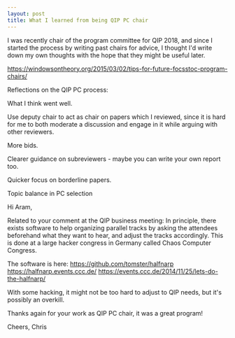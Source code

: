 ```yaml
---
layout: post
title: What I learned from being QIP PC chair
---
```


I was recently chair of the program committee for QIP 2018, and since
I started the process by writing past chairs for advice, I thought I'd
write down my own thoughts with the hope that they might be useful
later.

https://windowsontheory.org/2015/03/02/tips-for-future-focsstoc-program-chairs/


Reflections on the QIP PC process:

What I think went well.

Use deputy chair to act as chair on papers which I reviewed, since it is hard for me to both moderate a discussion and engage in it while arguing with other reviewers.

More bids.

Clearer guidance on subreviewers - maybe you can write your own report too.

Quicker focus on borderline papers. 

Topic balance in PC selection


Hi Aram,

Related to your comment at the QIP business meeting: In principle, there
exists software to help organizing parallel tracks by asking the
attendees beforehand what they want to hear, and adjust the tracks
accordingly. This is done at a large hacker congress in Germany called
Chaos Computer Congress.

The software is here:
https://github.com/tomster/halfnarp
https://halfnarp.events.ccc.de/
https://events.ccc.de/2014/11/25/lets-do-the-halfnarp/

With some hacking, it might not be too hard to adjust to QIP needs, but
it's possibly an overkill.

Thanks again for your work as QIP PC chair, it was a great program!

Cheers,
Chris
